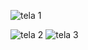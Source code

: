 ![tela 1](https://github.com/PriihBarbosa/Inform-tica/assets/162646744/14249207-b218-4da6-96ce-6f01fee42737)

![tela 2](https://github.com/PriihBarbosa/Inform-tica/assets/162646744/3594813e-ff34-414f-ac40-5235b7d59d30)
![tela 3](https://github.com/PriihBarbosa/Inform-tica/assets/162646744/cd6f5b14-1f23-4f21-8c97-2662f70a3775)
